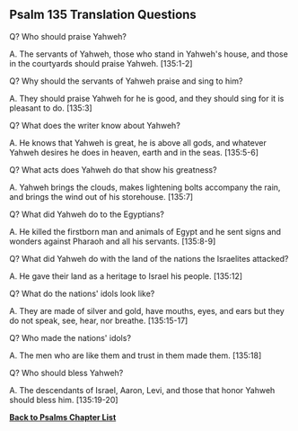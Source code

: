 ## Psalm 135 Translation Questions ##

Q? Who should praise Yahweh?

A. The servants of Yahweh, those who stand in Yahweh's house, and those in the courtyards should praise Yahweh. [135:1-2]

Q? Why should the servants of Yahweh praise and sing to him?

A. They should praise Yahweh for he is good, and they should sing for it is pleasant to do. [135:3]

Q? What does the writer know about Yahweh?

A. He knows that Yahweh is great, he is above all gods, and whatever Yahweh desires he does in heaven, earth and in the seas. [135:5-6]

Q? What acts does Yahweh do that show his greatness?

A. Yahweh brings the clouds, makes lightening bolts accompany the rain, and brings the wind out of his storehouse. [135:7]

Q? What did Yahweh do to the Egyptians?

A. He killed the firstborn man and animals of Egypt and he sent signs and wonders against Pharaoh and all his servants. [135:8-9]

Q? What did Yahweh do with the land of the nations the Israelites attacked?

A. He gave their land as a heritage to Israel his people. [135:12]

Q? What do the nations' idols look like?

A. They are made of silver and gold, have mouths, eyes, and ears but they do not speak, see, hear, nor breathe. [135:15-17]

Q? Who made the nations' idols?

A. The men who are like them and trust in them made them. [135:18]

Q? Who should bless Yahweh?

A. The descendants of Israel, Aaron, Levi, and those that honor Yahweh should bless him. [135:19-20]

__[Back to Psalms Chapter List](./)__

